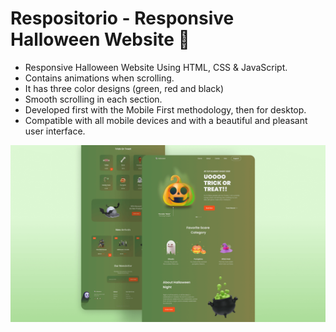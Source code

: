 # Respositorio - Responsive Halloween Website 🎃

- Responsive Halloween Website Using HTML, CSS & JavaScript.
- Contains animations when scrolling.
- It has three color designs (green, red and black)
- Smooth scrolling in each section.
 - Developed first with the Mobile First methodology, then for desktop.
- Compatible with all mobile devices and with a beautiful and pleasant user interface.

![halloween](/preview.png)
